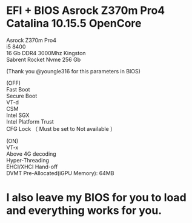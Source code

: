 # EFI + BIOS Asrock Z370m Pro4 Catalina 10.15.5 OpenCore

Asrock Z370m Pro4 <br>
i5 8400 <br>
16 Gb DDR4 3000Mhz Kingston <br>
Sabrent Rocket Nvme 256 Gb <p>


(Thank you @youngle316 for this parameters in BIOS)<br>

(OFF)<br>
Fast Boot<br>
Secure Boot<br>
VT-d<br>
CSM<br>
Intel SGX<br>
Intel Platform Trust<br>
CFG Lock （ Must be set to Not available ）<p>

(ON)<br>
VT-x<br>
Above 4G decoding<br>
Hyper-Threading<br>
EHCI/XHCI Hand-off<br>
DVMT Pre-Allocated(iGPU Memory): 64MB<p>


# I also leave my BIOS for you to load and everything works for you.
